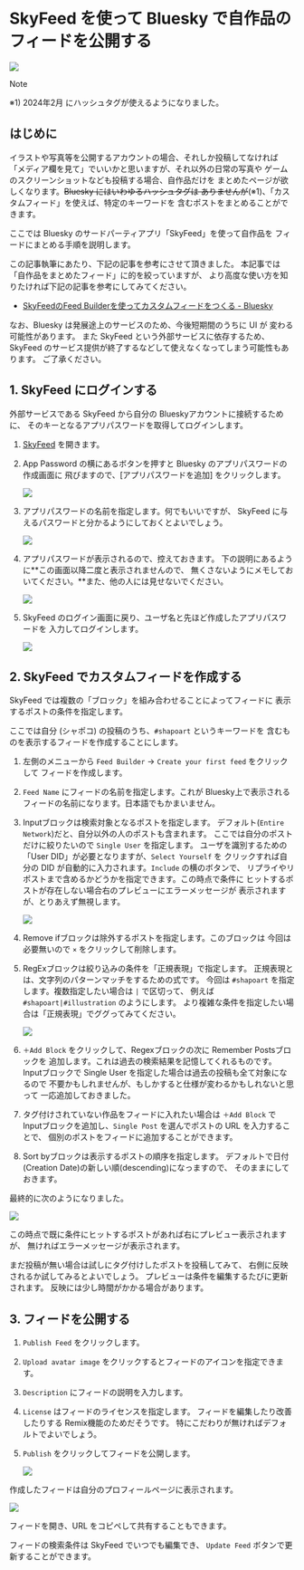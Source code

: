 # SkyFeed を使って Bluesky で自作品のフィードを公開する

![](./cover.png)

> [!NOTE]
> ※1) 2024年2月 にハッシュタグが使えるようになりました。

## はじめに

イラストや写真等を公開するアカウントの場合、それしか投稿してなければ
「メディア欄を見て」でいいかと思いますが、それ以外の日常の写真や
ゲームのスクリーンショットなども投稿する場合、自作品だけを
まとめたページが欲しくなります。~~Bluesky にはいわゆるハッシュタグは
ありませんが~~(※1)、「カスタムフィード」を使えば、特定のキーワードを
含むポストをまとめることができます。

ここでは Bluesky のサードパーティアプリ「SkyFeed」を使って自作品を
フィードにまとめる手順を説明します。

この記事執筆にあたり、下記の記事を参考にさせて頂きました。
本記事では「自作品をまとめたフィード」に的を絞っていますが、
より高度な使い方を知りたければ下記の記事を参考にしてみてください。

- [SkyFeedのFeed Builderを使ってカスタムフィードをつくる - Bluesky](https://scrapbox.io/Bluesky/SkyFeed%E3%81%AEFeed_Builder%E3%82%92%E4%BD%BF%E3%81%A3%E3%81%A6%E3%82%AB%E3%82%B9%E3%82%BF%E3%83%A0%E3%83%95%E3%82%A3%E3%83%BC%E3%83%89%E3%82%92%E3%81%A4%E3%81%8F%E3%82%8B)

なお、Bluesky は発展途上のサービスのため、今後短期間のうちに UI が
変わる可能性があります。 また SkyFeed という外部サービスに依存するため、
SkyFeed のサービス提供が終了するなどして使えなくなってしまう可能性もあります。
ご了承ください。

## 1. SkyFeed にログインする

外部サービスである SkyFeed から自分の Blueskyアカウントに接続するために、
そのキーとなるアプリパスワードを取得してログインします。

1. [SkyFeed](https://skyfeed.app/) を開きます。
2. App Password の横にあるボタンを押すと Bluesky のアプリパスワードの作成画面に
    飛びますので、[アプリパスワードを追加] をクリックします。

    ![](./skyfeed-35-skyfeed-jump.png)

3. アプリパスワードの名前を指定します。何でもいいですが、
    SkyFeed に与えるパスワードと分かるようにしておくとよいでしょう。

    ![](./skyfeed-02-apppass-name.png)

4. アプリパスワードが表示されるので、控えておきます。
    下の説明にあるように**この画面以降二度と表示されませんので、
    無くさないようにメモしておいてください。**また、他の人には見せないでください。

    ![](./skyfeed-03-apppass-pass.png)

5. SkyFeed のログイン画面に戻り、ユーザ名と先ほど作成したアプリパスワードを
    入力してログインします。

    ![](./skyfeed-04-skyfeed-login.png)

## 2. SkyFeed でカスタムフィードを作成する

SkyFeed では複数の「ブロック」を組み合わせることによってフィードに
表示するポストの条件を指定します。

ここでは自分 (シャポコ) の投稿のうち、`#shapoart` というキーワードを
含むものを表示するフィードを作成することにします。

1. 左側のメニューから `Feed Builder` → `Create your first feed` をクリックして
    フィードを作成します。
2. `Feed Name` にフィードの名前を指定します。これが Bluesky上で表示される
    フィードの名前になります。日本語でもかまいません。
3. Inputブロックは検索対象となるポストを指定します。
    デフォルト(`Entire Network`)だと、自分以外の人のポストも含まれます。
    ここでは自分のポストだけに絞りたいので `Single User` を指定します。
    ユーザを識別するための「User DID」が必要となりますが、`Select Yourself` を
    クリックすれば自分の DID が自動的に入力されます。`Include` の横のボタンで、
    リプライやリポストまで含めるかどうかを指定できます。この時点で条件に
    ヒットするポストが存在しない場合右のプレビューにエラーメッセージが
    表示されますが、とりあえず無視します。

    ![](./skyfeed-50-input-block.png)

4. Remove ifブロックは除外するポストを指定します。このブロックは
    今回は必要無いので `×` をクリックして削除します。
5. RegExブロックは絞り込みの条件を「正規表現」で指定します。
    正規表現とは、文字列のパターンマッチをするための式です。
    今回は `#shapoart` を指定します。複数指定したい場合は `|` で区切って、
    例えば `#shapoart|#illustration` のようにします。
    より複雑な条件を指定したい場合は「正規表現」でググってみてください。
    
    ![](./skyfeed-60-regex-block.png)

6. `＋Add Block` をクリックして、Regexブロックの次に Remember Postsブロックを
    追加します。これは過去の検索結果を記憶してくれるものです。
    Inputブロックで Single User を指定した場合は過去の投稿も全て対象になるので
    不要かもしれませんが、もしかすると仕様が変わるかもしれないと思って
    一応追加しておきました。
7. タグ付けされていない作品をフィードに入れたい場合は `＋Add Block` で
    Inputブロックを追加し、`Single Post` を選んでポストの URL を入力することで、
    個別のポストをフィードに追加することができます。
8. Sort byブロックは表示するポストの順序を指定します。
    デフォルトで日付(Creation Date)の新しい順(descending)になっますので、
    そのままにしておきます。

最終的に次のようになりました。

![](./skyfeed-60-skyfeed-overview.png)

この時点で既に条件にヒットするポストがあれば右にプレビュー表示されますが、
無ければエラーメッセージが表示されます。

まだ投稿が無い場合は試しにタグ付けしたポストを投稿してみて、
右側に反映されるか試してみるとよいでしょう。
プレビューは条件を編集するたびに更新されます。
反映には少し時間がかかる場合があります。

## 3. フィードを公開する

1. `Publish Feed` をクリックします。
2. `Upload avatar image` をクリックするとフィードのアイコンを指定できます。
3. `Description` にフィードの説明を入力します。
4. `License` はフィードのライセンスを指定します。
    フィードを編集したり改善したりする Remix機能のためだそうです。
    特にこだわりが無ければデフォルトでよいでしょう。
5. `Publish` をクリックしてフィードを公開します。

    ![](./skyfeed-70-skyfeed-publish.png)

作成したフィードは自分のプロフィールページに表示されます。

![](./skyfeed-80-published.png)

フィードを開き、URL をコピペして共有することもできます。

フィードの検索条件は SkyFeed でいつでも編集でき、
`Update Feed` ボタンで更新することができます。

